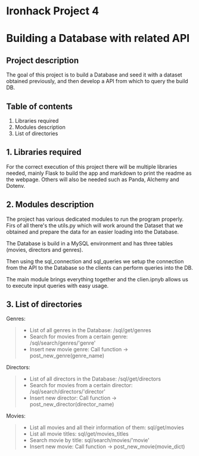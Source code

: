 # Ironhack Project 4
# Building a Database with related API

## Project description
The goal of this project is to build a Database and seed it with a dataset obtained previously, and then develop a API from which to query the build DB.

## Table of contents
1. Libraries required
2. Modules description
3. List of directories


## 1. Libraries required
For the correct execution of this project there will be multiple libraries needed, mainly Flask to build the app and markdown to print the readme as the webpage. Others will also be needed such as Panda, Alchemy and Dotenv.


## 2. Modules description
The project has various dedicated modules to run the program properly. Firs of all there's the utils.py which will work around the Dataset that we obtained and prepare the data for an easier loading into the Database.

The Database is build in a MySQL environment and has three tables (movies, directors and genres).

Then using the sql_connection and sql_queries we setup the connection from the API to the Database so the clients can perform queries into the DB.

The main module brings everything together and the clien.ipnyb allows us to execute input queries with easy usage.


## 3. List of directories

Genres:
>- List of all genres in the Database: /sql/get/genres
>- Search for movies from a certain genre: /sql/search/genres/'genre'
>- Insert new movie genre: Call function -> post_new_genre(genre_name)

Directors:
>- List of all directors in the Database: /sql/get/directors
>- Search for movies from a certain director: /sql/search/directors/'director'
>- Insert new director: Call function -> post_new_director(director_name)

Movies:
>- List all movies and all their information of them: sql/get/movies
>- List all movie titles: sql/get/movies_titles
>- Search movie by title: sql/search/movies/'movie'
>- Insert new movie: Call function -> post_new_movie(movie_dict)